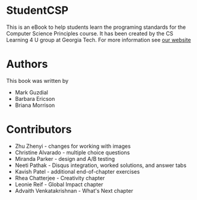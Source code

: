 # StudentCSP
This is an eBook to help students learn the programing standards for the Computer Science Principles course. It has been created by the CS Learning 4 U group at Georgia Tech.  For more information see [our website](https://home.cc.gatech.edu/csl/CSLearning4U)

# Authors
This book was written by 
* Mark Guzdial 
* Barbara Ericson
* Briana Morrison

# Contributors
* Zhu Zhenyi - changes for working with images
* Christine Alvarado - multiple choice questions
* Miranda Parker - design and A/B testing
* Neeti Pathak - Disqus integration, worked solutions, and answer tabs
* Kavish Patel - additional end-of-chapter exercises
* Rhea Chatterjee - Creativity chapter
* Leonie Reif - Global Impact chapter
* Advaith Venkatakrishnan - What's Next chapter

